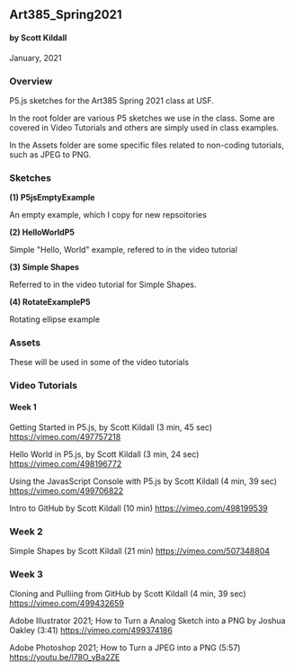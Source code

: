 ## Art385_Spring2021
#### by Scott Kildall
January, 2021


### Overview
P5.js sketches for the Art385 Spring 2021 class at USF.

In the root folder are various P5 sketches we use in the class. Some are covered in Video Tutorials and others are simply used in class examples.

In the Assets folder are some specific files related to non-coding tutorials, such as JPEG to PNG.

### Sketches
**(1) P5jsEmptyExample**

An empty example, which I copy for new repsoitories

**(2) HelloWorldP5**

Simple "Hello, World" example, refered to in the video tutorial

**(3) Simple Shapes**

Referred to in the video tutorial for Simple Shapes.

**(4) RotateExampleP5**

Rotating ellipse example


### Assets
These will be used in some of the video tutorials

### Video Tutorials

#### Week 1
Getting Started in P5.js, by Scott Kildall (3 min, 45 sec)
https://vimeo.com/497757218

Hello World in P5.js, by Scott Kildall (3 min, 24 sec)
https://vimeo.com/498196772

Using the JavasScript Console with P5.js by Scott Kildall (4 min, 39 sec)
https://vimeo.com/499706822 

Intro to GitHub by Scott Kildall (10 min)
https://vimeo.com/498199539

### Week 2
Simple Shapes by Scott Kildall (21 min)
https://vimeo.com/507348804

### Week 3
Cloning and Pulliing from GitHub by Scott Kildall (4 min, 39 sec)
https://vimeo.com/499432659 


Adobe Illustrator 2021; How to Turn a Analog Sketch into a PNG by Joshua Oakley (3:41)
https://vimeo.com/499374186

Adobe Photoshop 2021; How to Turn a JPEG into a PNG (5:57)
https://youtu.be/l78O_yBa2ZE 
 


